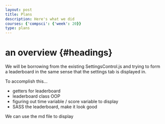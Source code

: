 ```yaml
---
layout: post
title: Plans
description: Here's what we did
courses: {'compsci': {'week': 20}}
type: plans
---
```


# an overview {#headings}
We will be borrowing from the existing SettingsControl.js and trying to form a leaderboard in the same sense that the settings tab is displayed in.

To accomplish this...
- getters for leaderboard
- leaderboard class OOP
- figuring out time variable / score variable to display
- SASS the leaderboard, make it look good

We can use the md file to display 

